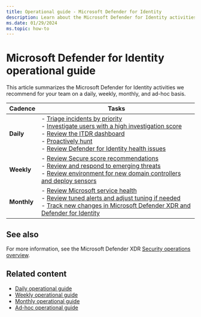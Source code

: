 ```yaml
---
title: Operational guide - Microsoft Defender for Identity
description: Learn about the Microsoft Defender for Identity activities that we recommend for your team on a daily, weekly, monthly, and ad-hoc basis.
ms.date: 01/29/2024
ms.topic: how-to
---
```


# Microsoft Defender for Identity operational guide

This article summarizes the Microsoft Defender for Identity activities we recommend for your team on a daily, weekly, monthly, and ad-hoc basis.

|Cadence  |Tasks  |
|---------|---------|
|**Daily**     | - [Triage incidents by priority](ops-guide-daily.md#triage-incidents-by-priority) <br> - [Investigate users with a high investigation score](ops-guide-daily.md#investigate-users-with-a-high-investigation-score) <br> - [Review the ITDR dashboard](ops-guide-daily.md#review-the-itdr-dashboard) <br>- [Proactively hunt](ops-guide-daily.md#proactively-hunt) <br> - [Review Defender for Identity health issues](ops-guide-daily.md#review-defender-for-identity-health-issues)   |
|**Weekly**     |- [Review Secure score recommendations](ops-guide-weekly.md#review-secure-score-recommendations) <br>  - [Review and respond to emerging threats](ops-guide-weekly.md#review-and-respond-to-emerging-threats) <br>- [Review environment for new domain controllers and deploy sensors](ops-guide-weekly.md#review-environment-for-new-domain-controllers-and-deploy-sensors)    |
|**Monthly**     | - [Review Microsoft service health](ops-guide-monthly.md#review-microsoft-service-health) <br> - [Review tuned alerts and adjust tuning if needed](ops-guide-monthly.md#review-tuned-alerts-and-adjust-tuning-if-needed) <br> - [Track new changes in Microsoft Defender XDR and Defender for Identity](ops-guide-monthly.md#track-new-changes-in-microsoft-defender-xdr-and-defender-for-identity)     |

## See also

For more information, see the Microsoft Defender XDR [Security operations overview](/security/operations/overview).

## Related content

- [Daily operational guide](ops-guide-daily.md)
- [Weekly operational guide](ops-guide-weekly.md)
- [Monthly operational guide](ops-guide-monthly.md)
- [Ad-hoc operational guide](ops-guide-ad-hoc.md)